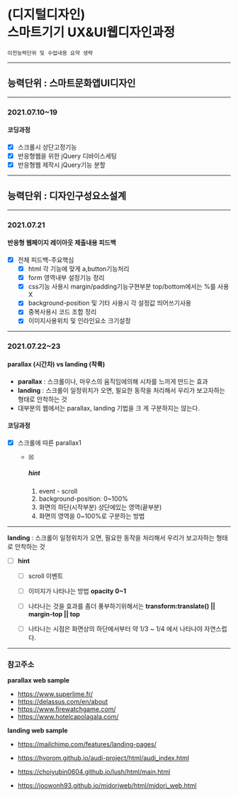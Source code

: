 # (디지털디자인)  <br />스마트기기 UX&UI웹디자인과정

`이전능력단위 및 수업내용 요약 생략`

---

## 능력단위 : 스마트문화앱UI디자인

---

### 2021.07.10~19

#### 코딩과정

- [x] 스크롤시 상단고정기능
- [x] 반응형웹을 위한 jQuery 디바이스세팅
- [x] 반응형웹 제작시 jQuery기능 분할

---

## 능력단위 : 디자인구성요소설계

---

### 2021.07.21

#### 반응형 웹페이지 레이아웃 제출내용 피드백

- [x] 전체 피드백-주요핵심
  - [x] html 각 기능에 맞게 a,button기능처리
  - [x] form 영역내부 설정기능 정리
  - [x] css기능 사용시 margin/padding기능구현부분 top/bottom에서는 %를 사용 X
  - [x] background-position 및 기타 사용시 각 설정값 띄어쓰기사용
  - [x] 중복사용시 코드 조합 정리
  - [x] 이미지사용위치 및 인라인요소 크기설정

---

### 2021.07.22~23

#### parallax (시간차) vs landing (착륙)

- **parallax** : 스크롤이나, 마우스의 움직임에의해 시차를 느끼게 만드는 효과
- **landing** : 스크롤이 일정위치가 오면, 필요한 동작을 처리해서 우리가 보고자하는 형태로 안착하는 것
- 대부분의 웹에서는 parallax, landing 기법을 크 게 구분하지는 않는다. 

#### 코딩과정

- [x] 스크롤에 따른 parallax1

  - [x] ##### hint

    1. event - scroll
    2. background-position: 0~100%
    3. 화면의 하단(시작부분) 상단에있는 영역(끝부분)
    4. 화면의 영역을 0~100%로 구분하는 방법


---

**landing** : 스크롤이 일정위치가 오면, 필요한 동작을 처리해서 우리가 보고자하는 형태로 안착하는 것

- [ ] **hint**
  - [ ] scroll 이벤트
  - [ ] 이미지가 나타나는 방법 **opacity 0~1**
  - [ ] 나타나는 것을 효과를 좀더 풍부하기위해서는 **transform:translate()   ||  margin-top  ||  top**
  - [ ] 나타나는 시점은 화면상의 하단에서부터 약 1/3 ~ 1/4 에서 나타나야 자연스럽다.



---

### 참고주소

**parallax web sample**

- https://www.superlime.fr/
- https://delassus.com/en/about
- https://www.firewatchgame.com/
- https://www.hotelcapolagala.com/

**landing web sample**

- https://mailchimp.com/features/landing-pages/

- https://hyorom.github.io/audi-project/html/audi_index.html
- https://choiyubin0604.github.io/lush/html/main.html
- https://joowonh93.github.io/midoriweb/html/midori_web.html
